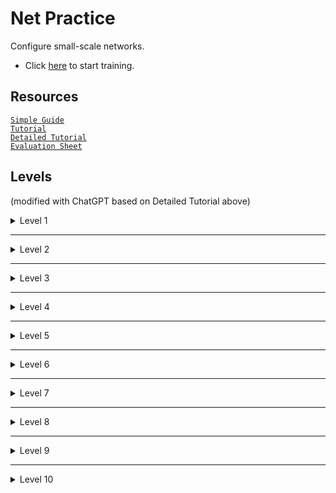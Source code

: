 # Net Practice
Configure small-scale networks. <br>
- Click [here](https://ricardoreves.github.io/42-net-practice/) to start training.
## Resources
[`Simple Guide`](https://github.com/ricardoreves/42-net-practice) <br>
[`Tutorial`](https://github.com/tblaase/Net_Practice) <br>
[`Detailed Tutorial`](https://github.com/lpaube/NetPractice) <br>
[`Evaluation Sheet`](https://web.archive.org/web/20231228101420/https://rphlr.github.io/42-Evals/Cursus/NetPractice/)<br>

## Levels
(modified with ChatGPT based on Detailed Tutorial above)<br>
<details>
  <summary>Level 1</summary>
  <br>
  <img src="https://github.com/LPaube/42_NetPractice/blob/main/img/level1_paint.png?raw=true" alt="level1">  
  <br>
  <br>

**1.** Subnet mask shows the format of how an IP address is divided into its network and host components.<br>
<br>
Since Client A and Client B are on the same network, their IP addresses must share the same network portion (**104.96.23**). The host portion can differ between devices on the same network.<br>
<br>
`How to determine the range of usable IPs (Internet Protocal address)?`<br>
The subnet mask determines the format:
```
MASK can have 2 representations:
A: 255.255.255.0
B: /24
(both have the same value in BIN)
BIN: 11111111.11111111.11111111.00000000
```
`Translation A`<br>
0 out of 256 ports are used for the network. Hence, we have 256 possible ports for the host.<br>
`Translation B`<br>
The first 24 bits are network portion, and the last 32-24=**8** bits are host portion, which can be assigned to hosts-- 2^**8** = 256 possible ports.
<br>
***

In this exercise, assuming there's no subnets, the available IP range for host addresses is **104.96.23.0~255**.<br>
The range excludes:<br>
- **104.96.23.0** (the network address): The first address always represents the network itself and can't be assigned to any host.
- **104.96.23.255** (the broadcast address): The last address is always used to communicate with all devices on the network simultaneously.
- **104.96.23.12**: This IP is already taken by Client B.<br>
(Don't be afraid, the answer can be simply the first address **1**)<br>

**2.** Same as **1.**, but the subnet mask is **255.255.0.0**. The first 2 bytes of the IP address will represent the network; and the last 2 bytes, the host address.
<br>
The solution will be anything in the range of **211.191.0.0 - 211.191.255.255**, excluding:

- **211.191.0.0:** Represents the network address.
- **211.191.255.255:** Represents the broadcast address.
- **211.191.89.75:** Already taken by host _Client C_.

<br><br><br>
</details>

---

<details>
  <summary>Level 2</summary>
  <br>
  <img src="https://github.com/LPaube/42_NetPractice/blob/main/img/level2_paint.png?raw=true" alt="level2">
  <br>
  <br>
First of all, we need to know that:<br>
The subnet mask determines the size of the subnet.<br><br>

Yes, submasks are used to divide the main network (255.255.255.0) into smaller subnets.<br>
<br>
For example, a /24 (255.255.255.0) network can be divided into multiple /29 (255.255.255.248) subnets:
<br>
_Each subnet has 256-248 = 2^3 = 8 possible ports._
<br>
`For a main network 192.168.1.0/24, you could have:`<br>
```
Subnet A: 192.168.1.0/29
Network Address: 192.168.1.0
Usable: 192.168.1.1~6
Broadcast: 192.168.1.7
```
```
Subnet B: 192.168.1.8/29
Network Address: 192.168.1.8
Usable: 192.168.1.9~14
Broadcast: 192.168.1.15
```
...<br>
and so on.<br><br>
**1.** Since _Client B_ is on the same private network as _Client A_, they should have the exact same subnet mask.
<br>
The solution can only be **255.255.255.224**.

***

**2.** To calculate the IP range of the subnet mask of _255.255.255.224_, you can <br>
##### a. perform a `Bitwise AND` operation with the IP _192.168.20.222_ of _Client B_:

<center>
  
```
IP Address:     11000000.10101000.00010100.11011101 (192.168.20.222)
Subnet Mask:    11111111.11111111.11111111.11100000 (255.255.255.224)
Network Address:11000000.10101000.00010100.11000000 (192.168.20.192)
```

</center>

As we can see, this subnet block has the size of **32** and starts at **192.168.20.192**, falling in the range of 192.168.20.**192~223**.<br>
<br><br>
##### Or b. calculate the size of each subnet block and determine in which block it is:
_255.255.255.224_ says the size of the subnet is **256-224 = 32**,<br>
and by **222÷32 ≒ 6.94** with the IP _192.168.20.**222**_ of _Client B_,<br>
we know that this IP falls in the later part of the block **6**. That means the address of the subnet is 32x6 = **192**.


The range is 192.168.20.**192~223**:
<br>

- **192.168.20.192:** Represents the network address.
- **192.168.20.223:** Represents the broadcast address.
- **192.168.20.222:** _Client B_ already has that address.

***

**3.** Here we are introduced the slash "/" notation for the subnet mask on _Interface D1_. A subnet mask of _/30_ means that the first 30 bits of the IP address represent the network address, and the remaining 2 bits represent the host address:

<center>

```
Mask /30: 11111111.11111111.11111111.11111100
```

</center>

We can see that this binary number corresponds to the decimal _255.255.255.252_, therefore it is identical to the mask found on _Interface C1_.
<br>
<br>
The answers can then be any address, as long as they meet the following conditions:

- If you're assigning IP addresses for devices within a private network (such as a home, office, or internal network that isn't directly connected to the public internet), the IP addresses should be chosen from one of the private IP address spaces (**192.168.0.0**/16 address block)
- The network address (first 30 bits) must be identical for _Client D_ and _Client C_.
- The host bits (last 2 bits) cannot be all 1, nor all 0.
- _Client D_ and _Client C_ do not have identical IP addresses.

ex. 192.168.0.1~2


<br><br><br>
</details>

---

<details>
  <summary>Level 3</summary>
  <br>
  <img src="https://github.com/LPaube/42_NetPractice/blob/main/img/level3_paint.png?raw=true" alt="level3">
  <br>
  <br>

This exercise introduces the use of the **switch** (_Switch S_ in this example). The switch links multiple hosts of the same network together.
<br>
<br>

**1.** _Client A_, _Client B_, and _Client C_ are all on the same network. Therefore, they must all have the same subnet mask. Since _Client C_ already has the mask _255.255.255.128_, the mask for _Interface B1_ and for _Interface A1_ will also be _255.255.255.128_ (or in slash notation: _/25_).
<br>
<br>
The IP address of _Interface B1_ and _Interface C1_ must be on the same network range as the IP of _Client A_. This range is:

  <center>

```
104.198.241.0 - 104.198.241.128
```

  </center>
  Excluding of course the network address and the broadcast address.


<br><br><br>
</details>

---

<details>
  <summary>Level 4</summary>
  <br>
  <img src="https://github.com/LPaube/42_NetPractice/blob/main/img/level4_paint.png?raw=true" alt="level4">
  <br>
  <br>

This exercise introduces the **router**. The router is used to link multiple networks together. It does so with the use of multiple interfaces (_Interface R1_, _Interface R2_, and _Interface R3_ in this example).
<br>
<br>

**1.** Since none of the masks on _Interface B1_, _Interface A1_, and _Interface R1_ are entered, we are free to choose our own subnet mask. A mask of **/24** is ideal as it leaves us with the entire 4th byte for the host address, and does not require binary calculations to find the range of possible host addresses.
<br>
<br>
The IP address of _Interface B1_ and _Interface R1_ must have the same network address as the IP address of _Interface A1_. With a subnet of _/24_, the possible range is:

  <center>

```
85.17.5.0 - 85.17.5.255
```

  </center>
  Excluding the network address and the broadcast address.
  <br>
  <br>

Note that we did not interact with the router _Interface R2_ and _Interface R3_, since none of our communications had to reach these sides of the router.


<br><br><br>
</details>

---

<details>
  <summary>Level 5</summary>
  <br>
  <img src="https://github.com/LPaube/42_NetPractice/blob/main/img/level5_paint.png?raw=true" alt="level5">
  <br>
  <br>

This level introduces **routes**. A route contains 2 fields, the first one is the **destination** of outbound packets, the second one is the **next hop** of the packets.
<br><br>
In order to make routers work, each machine must define a route to the router, with which it also needs to define the interface IP and mask.
<br><br>
The **destination** is where the packet is supposed to end up. If there isn’t one, the default route (0.0.0.0/0) is used, which says, "Send all unknown traffic to the next hop."
<br><br>
The **next hop** is the IP address of the next device in the path toward the destination. For Client A, this would be Router R1 (because R1 is the first router along the way to Client B). 
  <br>
  <br>

**1.** _Client A_ only has 1 route through which it can send its packets. By simply setting the  destination to _default_ will send the packets to the only path available.
<br>
<br>
The **next hop** address must be the IP address of the next router's interface on the packets' way. The next interface is _Interface R1_, with the IP address of _54.117.30.126_. Note that the next interface is not _Interface A1_, since this is the sender's own interface.


<br><br><br>
</details>

---

<details>
  <summary>Level 6</summary>
  <br>
  <img src="https://github.com/LPaube/42_NetPractice/blob/main/img/level6_paint.png?raw=true" alt="level6">
  <br>
  <br>

This level introduces the **internet**. The internet behaves like a router. However, if an interface is connected directly or indirectly to the internet, it **cannot** have an IP address in the following reserved private IP ranges:

```
192.168.0.0 - 192.168.255.255 (65,536 IP addresses)
172.16.0.0 - 172.31.255.255   (1,048,576 IP addresses)
10.0.0.0 - 10.255.255.255     (16,777,216 IP addresses)
```

**1.** The **next hop** of the internet is already entered, and matches the IP address of the _Interface R2_. Therefore we only need to fix with the destination of the internet.
<br>
<br>
The internet must send its packets to _Client A_. To do so, the internet's **destination must match the network address** of _Client A_. Let's find the network address of _Client A_:
<br>
_Client A_'s mask is _255.255.255.128_, meaning the size of the subnet block is 256-128 = **128**. For 256÷128 = **2**, we know there can be only 2 blocks (0\~127, 128\~255) and this IP falls in the second block, meaning _40.178.145.**129~254**_ are available.
<br>
<br>
Thus, both addresses, **40.178.145.227/25** and **40.178.145.128/25**, are valid.<br>
1. `40.178.145.227/25` identifies the specific host 40.178.145.227 in this network.<br>
2. `40.178.145.128/25` refers to the entire network to which this IP belongs, covering all the hosts in the range.<br>
(The **/25** following the destination address represents the mask applied to its address.<br>
128 = `1000 0000` in binary, showing that 24+1= **25** bits are used for network.)<br>

While a destination of _40.178.145.227/25_ makes only this **specific host** be able to connect to the Internet, _40.178.145.128/25_ grants the access to the **whole network**.

<br><br><br>
</details>

---

<details>
  <summary>Level 7</summary>
  <br>
  <img src="https://github.com/LPaube/42_NetPractice/blob/main/img/level7_paint.png?raw=true" alt="level7">
  <br>
  <br>

This level introduces the concept of **overlaps**. The range of IP addresses of a network must not overlap the range of IP addresses of a separate network. Networks are separated by routers
<br>
<br>

**1.** We have 3 separate networks:
<br>

1. Between _Client A_ and _Router R1_.
2. Between _Router R1_ and _Router R2_.
3. Between _Router R2_ and _Client C_.

For _Interface A1_, we cannot choose our IP address freely since the IP of _Interface R11_ is already entered. Also, if we give it a mask of _/24_, the IP address range will overlap with the range of _Interface R12_, which is already entered. They would both be in the range of _93.198.14.0 - 93.198.14.255_.
<br>
<br>

Since we need addresses for 3 separate networks, we have to split the last bytes of the address into at least 4 address ranges. Here I divide it into 4 blocks for example: the size of each subnet should be 256÷4= **64**.
<br>
```
Therefore possible range is as follows:
93.198.14.0 ~ 93.198.14.63
93.198.14.64 ~ 93.198.14.127
93.198.14.128 ~ 93.198.14.191
93.198.14.192 ~ 93.198.14.255
```

Assign the IPs separately by your choice.<br>
<br>
**2.** The destination of each route can be set to default, and the next hop should be the **next router**. Both routers should put each other as the next hop.

<br><br><br>
</details>

---

<details>
  <summary>Level 8</summary>
  <br>
  <img src="https://github.com/LPaube/42_NetPractice/blob/main/img/level8_paint.png?raw=true" alt="level8">
  <br>
  <br>

**0.** Before we start, do you notice that the Internet has different IP than the local network? That's because the 163.136.250.x is a **public IP address** and the 49.175.13.x is a **private IP address**.<br>
In this exercise we focus rather on the private IP address.<br><br>
**1.**  In the scenario where there are **multiple** machines behind a router on a local network (like in the image you linked), the **destination** for the incoming packets from the Internet would typically be the public IP of the **router** or gateway. The internet sends packets to the destination _49.175.13.0/26_, aka the network address of our main network. Since it's /26, only 6 out of 32 bits are reserved for hosts, meaning this _**main network**_ has the size of 2^**6** = **64**, ranging `49.175.13.0~63`.
<br>
<br>
In order to create at least 3 non-overlapping subnets under a network of the size of 64, I choose to divide it up into 4 subnets of the size of 16: (255.255.255.240 or /28)<br>
`PS. Only 16 out of 256 are for hosts, therefore 256-16 = 240.`<br>
`PPS. For 16 = 2^4, 4 out of 32 bits are for hosts, therefore 32-4 = 28.`
```
49.175.13.0 - 49.175.13.15
49.175.13.16 - 49.175.13.31
49.175.13.32 - 49.175.13.47
49.175.13.48 - 49.175.13.63
```

<br>
<br>

**3.** The destination and next hop for the internet are already entered. We only need to enter the next hop for the _Router R2_, which is the IP on the _Interface R21_.

<br><br><br>
</details>

---

<details>
  <summary>Level 9</summary>
  <br>
  <img src="https://github.com/LPaube/42_NetPractice/blob/main/img/level9_paint.png?raw=true" alt="level9">
  <br>
  <br>

This level is a small exercise of what we've learned so far. Since the internet does not initially send packets to a _specific network_. We don't have to divide the main network and have the liberty to **create up to 3 networks**. (because there are only 3 destinations on the `Internet Routes`.
<br>
<br>
Remember, if an interface is connected directly or indirectly to the internet, it **cannot** have an IP address in the following reserved private IP ranges:

```
192.168.0.0 - 192.168.255.255 (65,536 IP addresses)
172.16.0.0 - 172.31.255.255   (1,048,576 IP addresses)
10.0.0.0 - 10.255.255.255     (16,777,216 IP addresses)
```
Therefore, I have created the following destinations for the Internet:
`1.0.0.0/24` for the network on the left (A1-B1-R11);<br>
`2.0.0.0/24` for the network on the right (C1-R22).<br>
(The IP of the network at the bottom (D1-R23) is pre-determined and it doesn't have to connect to the Internet, so we don't have to put a thrid destination. However, as a challenge, can you find the network address of this network?)

<br>
<br>

**1.** `Network on the left (A1-B1-R11)`<br>
Put the same mask and assign IP **1.0.0.1~254** of your choice.<br>
Put the IP of R11 to the **next hops** of both clients.
<br>
<br>
**2.** `Network on the right (C1-R22)`<br>
Simply put the basic mask **255.255.255.0 (/24)** and assign IP **2.0.0.1~254** of your choice.<br>
Put the IP of R21 to the **next hops** of both clients.
<br>
<br>
**3.** `Network at the bottom (D1-R23)`<br>
Put the same mask and assign IP as you please<br>
(/18 is quite big, so a simple 73.110.148.12 would do the trick)
<br>
<br>
**4.** Assign a simple IP **3.0.0.1~254** to the routers and put the IP of one router to the other one's **net hop**.
<br>
<br>
It is normal to have an empty field for the 3rd destination of the _internet_, and in _Router R1's_ destination. Not all fields of the routing tables need to be filled.
<br>
<br>
**[Bonus]** The network address of the network at the bottom is `73.110.128.0/18`.<br>
/18=8+8+2 shows that there are **6 bits** can be used for hosts in the third octet.<br>
So the block size would be 2^6 = **64**, and 148÷64=2.x, meaning it's the second block.<br>
So we have 64×2 = **128** in `73.110.128.0/18` as the address of the network, and if we assign this address as the third destination route of the Internet, D1 would be able to connect to the Internet as well.
<br><br><br>
</details>

---

<details>
  <summary>Level 10</summary>
  <br>
  <img src="https://github.com/LPaube/42_NetPractice/blob/main/img/level10_paint.png?raw=true" alt="level10">
  <br>
  <br>

- The IP address is covered by the _internet_ destination.
- The IP address range of the various networks does not overlap.

**1.** Let's start with the network on the top-right (H1-H2-R1). You can see that the network's address is **70.101.30.0/25**, with the range:<br>
```
70.101.30.    0~127
```

**2.** Next, bottom-left (H4-R2). The network's address is **70.101.30.0/26**, with the range:<br>
```
70.101.30.    128~191
```

**3.** And the routers are in **70.101.30.252/30**, with the range:<br>
```
70.101.30.    252~255
```

**4.** Now, the bottom-right (H3-R2). We need a network smaller than **/26** so that it'll not overlap, which would be **70.101.30.192/27**, with the range:<br>
```
70.101.30.    192~223
```
(if the same mask as bottom-left network, **255.255.255.192** or **/26**, the range would be 70.101.30.**192~255**, which would overlap with the network of the routers.)

**5.** We need to choose a destination for the router R1 that would cover
```
70.101.30.    0~127, 128~191, 192~223 and 252~255
```
A simple **default** or **70.101.30.0/24** would work.<br>
<br>
**6.** Lastly, for everyone to have access to the Internet, we simple assign the full range of the network **70.101.30.0/24**. (default doesn't work here)


</details>

